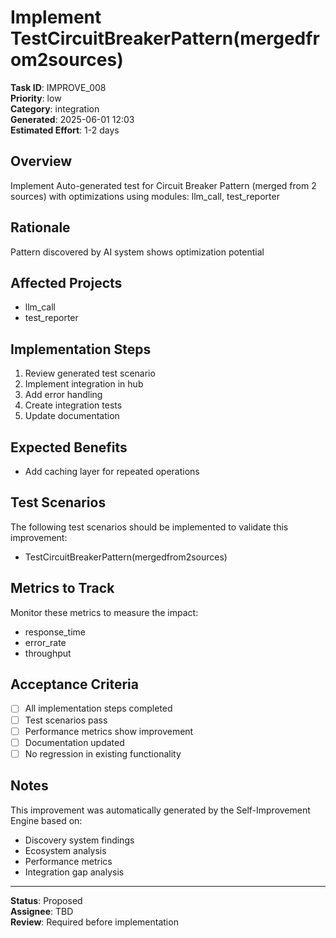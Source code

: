 # Implement TestCircuitBreakerPattern(mergedfrom2sources)

**Task ID**: IMPROVE_008  
**Priority**: low  
**Category**: integration  
**Generated**: 2025-06-01 12:03  
**Estimated Effort**: 1-2 days

## Overview

Implement Auto-generated test for Circuit Breaker Pattern (merged from 2 sources) with optimizations using modules: llm_call, test_reporter

## Rationale

Pattern discovered by AI system shows optimization potential

## Affected Projects

- llm_call
- test_reporter

## Implementation Steps

1. Review generated test scenario
2. Implement integration in hub
3. Add error handling
4. Create integration tests
5. Update documentation

## Expected Benefits

- Add caching layer for repeated operations

## Test Scenarios

The following test scenarios should be implemented to validate this improvement:

- TestCircuitBreakerPattern(mergedfrom2sources)

## Metrics to Track

Monitor these metrics to measure the impact:

- response_time
- error_rate
- throughput

## Acceptance Criteria

- [ ] All implementation steps completed
- [ ] Test scenarios pass
- [ ] Performance metrics show improvement
- [ ] Documentation updated
- [ ] No regression in existing functionality

## Notes

This improvement was automatically generated by the Self-Improvement Engine based on:
- Discovery system findings
- Ecosystem analysis
- Performance metrics
- Integration gap analysis

---

**Status**: Proposed  
**Assignee**: TBD  
**Review**: Required before implementation
